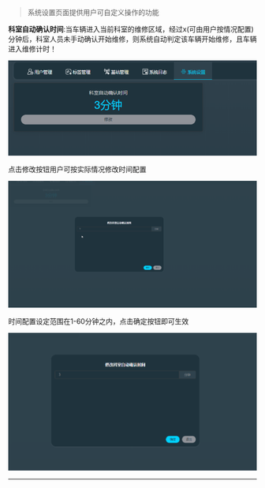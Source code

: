 > 系统设置页面提供用户可自定义操作的功能

**科室自动确认时间**:当车辆进入当前科室的维修区域，经过x(可由用户按情况配置)分钟后，科室人员未手动确认开始维修，则系统自动判定该车辆开始维修，且车辆进入维修计时！

![option](./image-web/option-009.png)

点击修改按钮用户可按实际情况修改时间配置

![option](./image-web/option-010.png)

时间配置设定范围在1-60分钟之内，点击确定按钮即可生效

![option](./image-web/option-011.png)

***